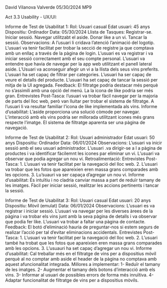 David Vilanova Valverde 								05/30/2024
MP9

Act 3.3 Usability - UX/UI:


Informe de Test de Usabilitat 1: 
Rol: Usuari casual
Edat usuari: 45 anys
Dispositiu: Ordinador
Data: 05/30/2024
Llista de Tasques:
Registrar-se.
Iniciar sessió.
Navegar utilitzabt el aside.
Donar like a un vi.
Tancar la sessió. 
Observacions:
A l’usuari li cridava l’atenció l’animació del logotip.
L’usuari va tenir facilitat per trobar la secció de registre ja que comptava amb un enllaç a través de la pàgina de login.
L’usuari es va registrar i va iniciar sessió correctament amb el seu compte personal. 
L’usuari va entendre que havia de navegar per la app web utilitzant el panell lateral aside.
L’Usuari va aconseguir afegir un vi a la llista dels seus vins preferits.
L’usuari ha set capaç de filtrar per categories.
L’usuari ha ser capaç de veure el detalls del producte.
L’usuari ha set capaç de tancar la sessió per mitja de la UI agregada.
Feedback:
El filtratge podria destacar més perquè no s’assimili amb una opció del menú.
La la icona de like podria ser més gran.
Entrevistes Post-Tasca:
l’usuari va trobar fàcil navegar per la majoria de parts del lloc web, però van lluitar per trobar el sistema de filtratge.
A l’usuari li va resultar familiar l’icona de like implementada als vins.
Informe d’usabilitat:
L’aside proporciona una solució còmode per navegar.
L’interacció amb els vins podria ser millorada utilitzant icones més grans respecte l’imatge.
El sistema de filtratge aparenta ser una pàgina de navegació.


Informe de Test de Usabilitat 2: 
Rol: Usuari administrador
Edat usuari: 50 anys
Dispositiu: Ordinador
Data: 06/01/2024
Observacions:
L’usuari va inicir sessió amb el seu usuari administrador.
L’usuari .va dirigir-se a l a pàgina de productes i va identificar fàcilemnt les icones par eliminar un vi.
L’usuari va observar que podia agregar un nou vi.
Retroalimentació:
Entrevistes Post-Tasca:
      1. L’usuari va tenir facilitat per la navegació del lloc web.
      2. L’usuari va trobar que les fotos que apareixien eren massa grans comparades amb les opcions.
       3. Lu’suauri va ser capaça d’agregar un nou vi.
Informe d’usabilitat:
És intuïtiu i no cladria canviar massa a part de reduïr tamany de les imatges.
Fàcil per iniciar sessió, realitzar les accions pertinents i tancar la sessió.


Informe de Test de Usabilitat 3: 
Rol: Usuari casual
Edat usuari: 20 anys
Dispositiu: Mòvil (emulat)
Data: 06/01/2024
Observacions:
L’usuari es va registrar i iniciar sessió.
L’usuari va navegar per les diverses àrees de la pàgina i va trobar els vins junt amb la seva pàgina de detalls i va observar que podia fer like.
L’usuari va trobar a faltar una pàgina de contacte.
Feedback:
El botó d’eliminació hauria de preguntar-nos si estem segurs de realizar l’acció per tal d’evitar eliminacions accidentals.
Entrevistes Post-Tasca:
      1. L’usuari va tenir facilitat per la navegació del lloc web.
      2. L’usuari també ha trobat  que les fotos que apareixien eren massa grans comparades amb les opcions.
       3. L’usuauri ha set capaç d’agregar un nou vi.
Informe d’usabilitat:
Cal treballar més en el filtratge de vins per a dispositius mòvil perquè al no comptar amb aside el header de la pàgina no comptava amb aquest afuncionalitat integrada.
Millores a implementar:
1- Reduïr el tamany de les imatges.
2- Augmentar el tamany dels botons d’interacció amb els vins.
3- Informar al usuari de possibles errors de forma més inruïtiva.
4- Adaptar funcionalitat de filtratge de vins per a dispositius mòvils.
